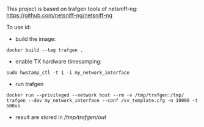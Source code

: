 This project is based on trafgen tools of netsniff-ng:
https://github.com/netsniff-ng/netsniff-ng


To use id:

* build the image:
```
docker build --tag trafgen .
```
* enable TX hardware timesamping:
```
sudo hwstamp_ctl -t 1 -i my_network_interface
```
* run trafgen
```
docker run --privileged --network host --rm -v /tmp/trafgen:/tmp/ trafgen --dev my_network_interface --conf /sv_template.cfg -n 10000 -t 500us
```
* result are stored in */tmp/trafgen/out*
